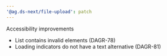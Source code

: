 ```yaml
---
'@ag.ds-next/file-upload': patch
---
```


Accessibility improvements

- List contains invalid elements (DAGR-78)
- Loading indicators do not have a text alternative (DAGR-81)

